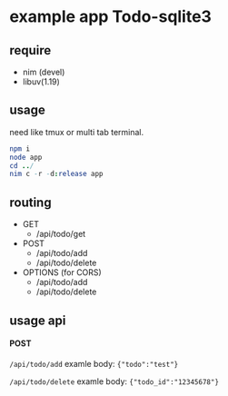 # example app Todo-sqlite3

## require
- nim (devel)
- libuv(1.19)

## usage
need like tmux or multi tab terminal.

```nim
npm i
node app
cd ../
nim c -r -d:release app
```

## routing
- GET
  - /api/todo/get
- POST
  - /api/todo/add
  - /api/todo/delete
- OPTIONS (for CORS)
  - /api/todo/add
  - /api/todo/delete

## usage api
#### POST
`/api/todo/add` examle body:
`{"todo":"test"}`

`/api/todo/delete` examle body:
`{"todo_id":"12345678"}`